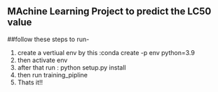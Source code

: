 ## MAchine Learning Project to predict the LC50 value

##follow these steps to run-
1. create a vertiual env by this :conda create -p env python=3.9
2. then activate env
3. after that run : python setup.py install
4. then run training_pipline
5. Thats it!!


